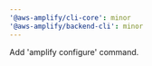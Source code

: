 ```yaml
---
'@aws-amplify/cli-core': minor
'@aws-amplify/backend-cli': minor
---
```


Add 'amplify configure' command.
